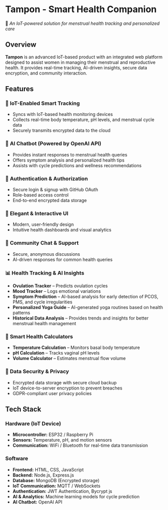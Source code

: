# **Tampon - Smart Health Companion**  
🚀 *An IoT-powered solution for menstrual health tracking and personalized care*  

## **Overview**  
**Tampon** is an advanced IoT-based product with an integrated web platform designed to assist women in managing their menstrual and reproductive health. It provides real-time tracking, AI-driven insights, secure data encryption, and community interaction.  

## **Features**  

### 🔌 **IoT-Enabled Smart Tracking**  
- Syncs with IoT-based health monitoring devices  
- Collects real-time body temperature, pH levels, and menstrual cycle data  
- Securely transmits encrypted data to the cloud  

### 🤖 **AI Chatbot (Powered by OpenAI API)**  
- Provides instant responses to menstrual health queries  
- Offers symptom analysis and personalized health tips  
- Assists with cycle predictions and wellness recommendations  

### 🔐 **Authentication & Authorization**  
- Secure login & signup with GitHub OAuth  
- Role-based access control  
- End-to-end encrypted data storage  

### 🎨 **Elegant & Interactive UI**  
- Modern, user-friendly design  
- Intuitive health dashboards and visual analytics  

### 💬 **Community Chat & Support**  
- Secure, anonymous discussions  
- AI-driven responses for common health queries  

### 📊 **Health Tracking & AI Insights**  
- **Ovulation Tracker** – Predicts ovulation cycles  
- **Mood Tracker** – Logs emotional variations  
- **Symptom Prediction** – AI-based analysis for early detection of PCOS, PMS, and cycle irregularities  
- **Personalized Yoga Guide** – AI-generated yoga routines based on health patterns  
- **Historical Data Analysis** – Provides trends and insights for better menstrual health management  

### 🔢 **Smart Health Calculators**  
- **Temperature Calculation** – Monitors basal body temperature  
- **pH Calculation** – Tracks vaginal pH levels  
- **Volume Calculator** – Estimates menstrual flow volume  

### 🔐 **Data Security & Privacy**  
- Encrypted data storage with secure cloud backup  
- IoT device-to-server encryption to prevent breaches  
- GDPR-compliant user privacy policies  

## **Tech Stack**  

### **Hardware (IoT Device)**  
- **Microcontroller:** ESP32 / Raspberry Pi  
- **Sensors:** Temperature, pH, and motion sensors  
- **Communication:** WiFi / Bluetooth for real-time data transmission  

### **Software**  
- **Frontend:** HTML, CSS, JavaScript  
- **Backend:** Node.js, Express.js  
- **Database:** MongoDB (Encrypted storage)  
- **IoT Communication:** MQTT / WebSockets  
- **Authentication:** JWT Authentication, Bycrypt js
- **AI & Analytics:** Machine learning models for cycle prediction  
- **AI Chatbot:** OpenAI API  

